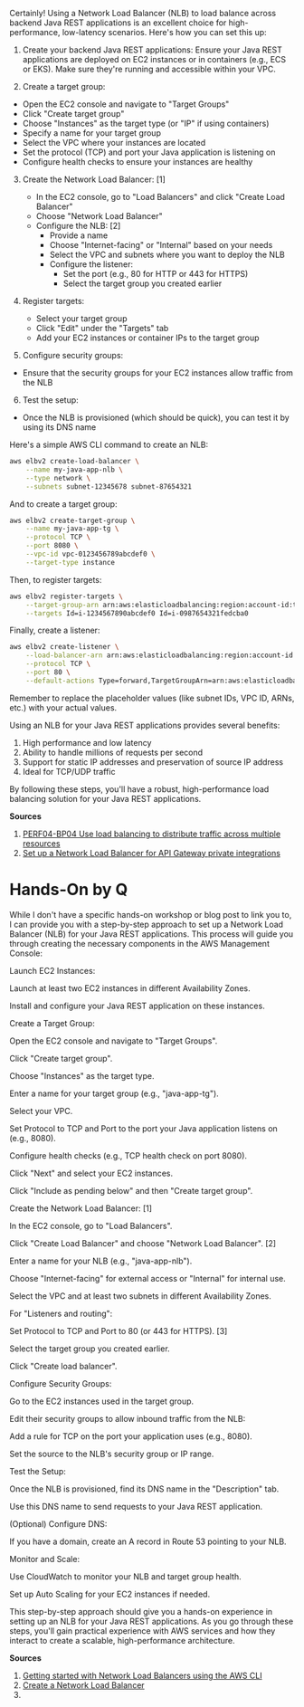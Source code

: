 Certainly! Using a Network Load Balancer (NLB) to load balance across backend Java REST applications is an excellent choice for high-performance, low-latency scenarios. Here's how you can set this up:

1. Create your backend Java REST applications: Ensure your Java REST applications are deployed on EC2 instances or in containers (e.g., ECS or EKS). Make sure they're running and accessible within your VPC.

2. Create a target group:

* Open the EC2 console and navigate to "Target Groups"
* Click "Create target group"
* Choose "Instances" as the target type (or "IP" if using containers)
* Specify a name for your target group
* Select the VPC where your instances are located
* Set the protocol (TCP) and port your Java application is listening on
* Configure health checks to ensure your instances are healthy

3. Create the Network Load Balancer: [1]

    * In the EC2 console, go to "Load Balancers" and click "Create Load Balancer"
    * Choose "Network Load Balancer"
    * Configure the NLB: [2]
        * Provide a name
        * Choose "Internet-facing" or "Internal" based on your needs
        * Select the VPC and subnets where you want to deploy the NLB
        * Configure the listener:
            * Set the port (e.g., 80 for HTTP or 443 for HTTPS)
            * Select the target group you created earlier

4. Register targets:

    * Select your target group
    * Click "Edit" under the "Targets" tab
    * Add your EC2 instances or container IPs to the target group

5. Configure security groups:
  *  Ensure that the security groups for your EC2 instances allow traffic from the NLB

6. Test the setup:
  * Once the NLB is provisioned (which should be quick), you can test it by using its DNS name

Here's a simple AWS CLI command to create an NLB:

```bash
aws elbv2 create-load-balancer \
    --name my-java-app-nlb \
    --type network \
    --subnets subnet-12345678 subnet-87654321
```

And to create a target group:

```bash
aws elbv2 create-target-group \
    --name my-java-app-tg \
    --protocol TCP \
    --port 8080 \
    --vpc-id vpc-0123456789abcdef0 \
    --target-type instance
```

Then, to register targets:

```bash
aws elbv2 register-targets \
    --target-group-arn arn:aws:elasticloadbalancing:region:account-id:targetgroup/my-java-app-tg/1234567890123456 \
    --targets Id=i-1234567890abcdef0 Id=i-0987654321fedcba0
```

Finally, create a listener:

```bash
aws elbv2 create-listener \
    --load-balancer-arn arn:aws:elasticloadbalancing:region:account-id:loadbalancer/net/my-java-app-nlb/1234567890123456 \
    --protocol TCP \
    --port 80 \
    --default-actions Type=forward,TargetGroupArn=arn:aws:elasticloadbalancing:region:account-id:targetgroup/my-java-app-tg/1234567890123456
```

Remember to replace the placeholder values (like subnet IDs, VPC ID, ARNs, etc.) with your actual values.

Using an NLB for your Java REST applications provides several benefits:

1. High performance and low latency
2. Ability to handle millions of requests per second
3. Support for static IP addresses and preservation of source IP address
4. Ideal for TCP/UDP traffic

By following these steps, you'll have a robust, high-performance load balancing solution for your Java REST applications.

**Sources**

1. [PERF04-BP04 Use load balancing to distribute traffic across multiple resources](https://docs.aws.amazon.com/wellarchitected/latest/performance-efficiency-pillar/perf_networking_load_balancing_distribute_traffic.html)
2. [Set up a Network Load Balancer for API Gateway private integrations](https://docs.aws.amazon.com/apigateway/latest/developerguide/set-up-nlb-for-vpclink-using-console.html)

# Hands-On by Q

While I don't have a specific hands-on workshop or blog post to link you to, I can provide you with a step-by-step approach to set up a Network Load Balancer (NLB) for your Java REST applications. This process will guide you through creating the necessary components in the AWS Management Console:

Launch EC2 Instances:

Launch at least two EC2 instances in different Availability Zones.

Install and configure your Java REST application on these instances.

Create a Target Group:

Open the EC2 console and navigate to "Target Groups".

Click "Create target group".

Choose "Instances" as the target type.

Enter a name for your target group (e.g., "java-app-tg").

Select your VPC.

Set Protocol to TCP and Port to the port your Java application listens on (e.g., 8080).

Configure health checks (e.g., TCP health check on port 8080).

Click "Next" and select your EC2 instances.

Click "Include as pending below" and then "Create target group".

Create the Network Load Balancer: [1]

In the EC2 console, go to "Load Balancers".

Click "Create Load Balancer" and choose "Network Load Balancer". [2]

Enter a name for your NLB (e.g., "java-app-nlb").

Choose "Internet-facing" for external access or "Internal" for internal use.

Select the VPC and at least two subnets in different Availability Zones.

For "Listeners and routing":

Set Protocol to TCP and Port to 80 (or 443 for HTTPS). [3]

Select the target group you created earlier.

Click "Create load balancer".

Configure Security Groups:

Go to the EC2 instances used in the target group.

Edit their security groups to allow inbound traffic from the NLB:

Add a rule for TCP on the port your application uses (e.g., 8080).

Set the source to the NLB's security group or IP range.

Test the Setup:

Once the NLB is provisioned, find its DNS name in the "Description" tab.

Use this DNS name to send requests to your Java REST application.

(Optional) Configure DNS:

If you have a domain, create an A record in Route 53 pointing to your NLB.

Monitor and Scale:

Use CloudWatch to monitor your NLB and target group health.

Set up Auto Scaling for your EC2 instances if needed.

This step-by-step approach should give you a hands-on experience in setting up an NLB for your Java REST applications. As you go through these steps, you'll gain practical experience with AWS services and how they interact to create a scalable, high-performance architecture.

**Sources**

1. [Getting started with Network Load Balancers using the AWS CLI](https://docs.aws.amazon.com/elasticloadbalancing/latest/network/network-load-balancer-cli.html)
2. [Create a Network Load Balancer](https://docs.aws.amazon.com/elasticloadbalancing/latest/network/create-network-load-balancer.html)
3. []()